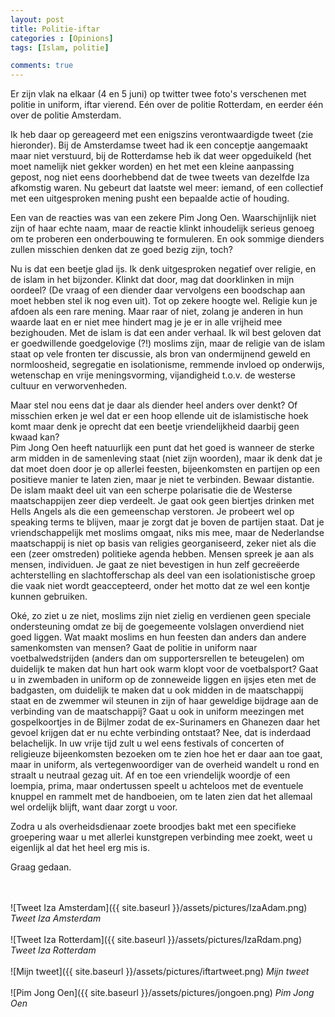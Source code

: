 ```yaml
---
layout: post
title: Politie-iftar
categories : [Opinions]
tags: [Islam, politie]

comments: true
---  
```


Er zijn vlak na elkaar (4 en 5 juni) op twitter twee foto's verschenen met politie in uniform, iftar vierend. E&eacute;n over de politie Rotterdam, en eerder &eacute;&eacute;n over de politie Amsterdam. 

Ik heb daar op gereageerd met een enigszins verontwaardigde tweet (zie hieronder). Bij de Amsterdamse tweet had ik een conceptje aangemaakt maar niet verstuurd, bij de Rotterdamse heb ik dat weer opgeduikeld (het moet namelijk niet gekker worden) en het met een kleine aanpassing gepost, nog niet eens doorhebbend dat de twee tweets van dezelfde Iza afkomstig waren. Nu gebeurt dat laatste wel meer: iemand, of een collectief met een uitgesproken mening pusht een bepaalde actie of houding.

Een van de reacties was van een zekere Pim Jong Oen. Waarschijnlijk niet zijn of haar echte naam, maar de reactie klinkt inhoudelijk serieus genoeg om te proberen een onderbouwing te formuleren. En ook sommige dienders zullen misschien denken dat ze goed bezig zijn, toch?

Nu is dat een beetje glad ijs. Ik denk uitgesproken negatief over religie, en de islam in het bijzonder. Klinkt dat door, mag dat doorklinken in mijn oordeel? (De vraag of een diender daar vervolgens een boodschap aan moet hebben stel ik nog even uit). Tot op zekere hoogte wel. Religie kun je afdoen als een rare mening. Maar raar of niet, zolang je anderen in hun waarde laat en er niet mee hindert mag je je er in alle vrijheid mee bezighouden. Met de islam is dat een ander verhaal. Ik wil best geloven dat er goedwillende goedgelovige (?!) moslims zijn, maar de religie van de islam staat op vele fronten ter discussie, als bron van ondermijnend geweld en normloosheid, segregatie en isolationisme, remmende invloed op onderwijs, wetenschap en vrije meningsvorming, vijandigheid t.o.v. de westerse cultuur en verworvenheden.<br> 

Maar stel nou eens dat je daar als diender heel anders over denkt? Of misschien erken je wel dat er een hoop ellende uit de islamistische hoek komt maar denk je oprecht dat een beetje vriendelijkheid daarbij geen kwaad kan?<br>
Pim Jong Oen heeft natuurlijk een punt dat het goed is wanneer de sterke arm midden in de samenleving staat (niet zijn woorden), maar ik denk dat je dat moet doen door je op allerlei feesten, bijeenkomsten en partijen op een positieve manier te laten zien, maar je niet te verbinden. Bewaar distantie. De islam maakt deel uit van een scherpe polarisatie die de Westerse maatschappijen zeer diep verdeelt. Je gaat ook geen biertjes drinken met Hells Angels als die een gemeenschap verstoren. Je probeert wel op speaking terms te blijven, maar je zorgt dat je boven de partijen staat. Dat je vriendschappelijk met moslims omgaat, niks mis mee, maar de Nederlandse maatschappij is niet op basis van religies georganiseerd, zeker niet als die een (zeer omstreden) politieke agenda hebben. Mensen spreek je aan als mensen, individuen. Je gaat ze niet bevestigen in hun zelf gecre&euml;erde achterstelling en slachtofferschap als deel van een isolationistische groep die vaak niet wordt geaccepteerd, onder het motto dat ze wel een kontje kunnen gebruiken.

Ok&eacute;, zo ziet u ze niet, moslims zijn niet zielig en verdienen geen speciale ondersteuning omdat ze bij de goegemeente volslagen onverdiend niet goed liggen. Wat maakt moslims en hun feesten dan anders dan andere samenkomsten van mensen? Gaat de politie in uniform naar voetbalwedstrijden (anders dan om supportersrellen te beteugelen) om duidelijk te maken dat hun hart ook warm klopt voor de voetbalsport? Gaat u in zwembaden in uniform op de zonneweide liggen en ijsjes eten met de badgasten, om duidelijk te maken dat u ook midden in de maatschappij staat en de zwemmer wil steunen in zijn  of haar geweldige bijdrage aan de verbinding van de maatschappij? Gaat u ook in uniform meezingen met gospelkoortjes in de Bijlmer zodat de ex-Surinamers en Ghanezen daar het gevoel krijgen dat er nu echte verbinding ontstaat? Nee, dat is inderdaad belachelijk. In uw vrije tijd zult u wel eens festivals of concerten of religieuze bijeenkomsten bezoeken om te zien hoe het er daar aan toe gaat, maar in uniform, als vertegenwoordiger van de overheid wandelt u rond en straalt u neutraal gezag uit. Af en toe een vriendelijk woordje of een loempia, prima, maar ondertussen speelt u achteloos met de eventuele knuppel en rammelt met de handboeien, om te laten zien dat het allemaal wel ordelijk blijft, want daar zorgt u voor. 

Zodra u als overheidsdienaar zoete broodjes bakt met een specifieke groepering waar u met allerlei kunstgrepen verbinding mee zoekt, weet u eigenlijk al dat het heel erg mis is. 

Graag gedaan.

<br><br>
![Tweet Iza Amsterdam]({{ site.baseurl }}/assets/pictures/IzaAdam.png)
<i>Tweet Iza Amsterdam</i><br><br>
![Tweet Iza Rotterdam]({{ site.baseurl }}/assets/pictures/IzaRdam.png)
<i>Tweet Iza Rotterdam</i><br><br>
![Mijn tweet]({{ site.baseurl }}/assets/pictures/iftartweet.png)
<i>Mijn tweet</i><br><br>
![Pim Jong Oen]({{ site.baseurl }}/assets/pictures/jongoen.png)
<i>Pim Jong Oen</i><br><br>




